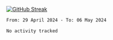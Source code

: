 [![GitHub Streak](https://streak-stats.demolab.com?user=renren-017&theme=sea&hide_border=true&background=DD272700)](https://git.io/streak-stats)

<!--START_SECTION:waka-->

```txt
From: 29 April 2024 - To: 06 May 2024

No activity tracked
```

<!--END_SECTION:waka-->
